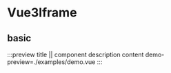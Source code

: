 # Vue3Iframe

## basic

:::preview title || component description content
demo-preview=./examples/demo.vue
:::
